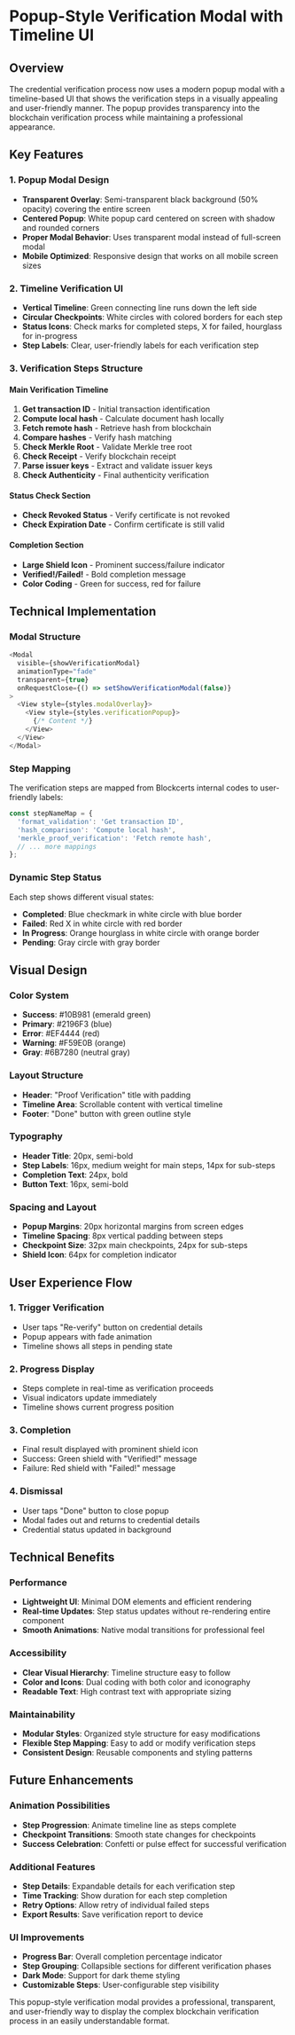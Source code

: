 # Popup-Style Verification Modal with Timeline UI

## Overview
The credential verification process now uses a modern popup modal with a timeline-based UI that shows the verification steps in a visually appealing and user-friendly manner. The popup provides transparency into the blockchain verification process while maintaining a professional appearance.

## Key Features

### 1. Popup Modal Design
- **Transparent Overlay**: Semi-transparent black background (50% opacity) covering the entire screen
- **Centered Popup**: White popup card centered on screen with shadow and rounded corners
- **Proper Modal Behavior**: Uses transparent modal instead of full-screen modal
- **Mobile Optimized**: Responsive design that works on all mobile screen sizes

### 2. Timeline Verification UI
- **Vertical Timeline**: Green connecting line runs down the left side
- **Circular Checkpoints**: White circles with colored borders for each step
- **Status Icons**: Check marks for completed steps, X for failed, hourglass for in-progress
- **Step Labels**: Clear, user-friendly labels for each verification step

### 3. Verification Steps Structure

#### Main Verification Timeline
1. **Get transaction ID** - Initial transaction identification
2. **Compute local hash** - Calculate document hash locally
3. **Fetch remote hash** - Retrieve hash from blockchain
4. **Compare hashes** - Verify hash matching
5. **Check Merkle Root** - Validate Merkle tree root
6. **Check Receipt** - Verify blockchain receipt
7. **Parse issuer keys** - Extract and validate issuer keys
8. **Check Authenticity** - Final authenticity verification

#### Status Check Section
- **Check Revoked Status** - Verify certificate is not revoked
- **Check Expiration Date** - Confirm certificate is still valid

#### Completion Section
- **Large Shield Icon** - Prominent success/failure indicator
- **Verified!/Failed!** - Bold completion message
- **Color Coding** - Green for success, red for failure

## Technical Implementation

### Modal Structure
```typescript
<Modal
  visible={showVerificationModal}
  animationType="fade"
  transparent={true}
  onRequestClose={() => setShowVerificationModal(false)}
>
  <View style={styles.modalOverlay}>
    <View style={styles.verificationPopup}>
      {/* Content */}
    </View>
  </View>
</Modal>
```

### Step Mapping
The verification steps are mapped from Blockcerts internal codes to user-friendly labels:
```typescript
const stepNameMap = {
  'format_validation': 'Get transaction ID',
  'hash_comparison': 'Compute local hash',
  'merkle_proof_verification': 'Fetch remote hash',
  // ... more mappings
};
```

### Dynamic Step Status
Each step shows different visual states:
- **Completed**: Blue checkmark in white circle with blue border
- **Failed**: Red X in white circle with red border  
- **In Progress**: Orange hourglass in white circle with orange border
- **Pending**: Gray circle with gray border

## Visual Design

### Color System
- **Success**: #10B981 (emerald green)
- **Primary**: #2196F3 (blue)
- **Error**: #EF4444 (red)
- **Warning**: #F59E0B (orange)
- **Gray**: #6B7280 (neutral gray)

### Layout Structure
- **Header**: "Proof Verification" title with padding
- **Timeline Area**: Scrollable content with vertical timeline
- **Footer**: "Done" button with green outline style

### Typography
- **Header Title**: 20px, semi-bold
- **Step Labels**: 16px, medium weight for main steps, 14px for sub-steps
- **Completion Text**: 24px, bold
- **Button Text**: 16px, semi-bold

### Spacing and Layout
- **Popup Margins**: 20px horizontal margins from screen edges
- **Timeline Spacing**: 8px vertical padding between steps
- **Checkpoint Size**: 32px main checkpoints, 24px for sub-steps
- **Shield Icon**: 64px for completion indicator

## User Experience Flow

### 1. Trigger Verification
- User taps "Re-verify" button on credential details
- Popup appears with fade animation
- Timeline shows all steps in pending state

### 2. Progress Display
- Steps complete in real-time as verification proceeds
- Visual indicators update immediately
- Timeline shows current progress position

### 3. Completion
- Final result displayed with prominent shield icon
- Success: Green shield with "Verified!" message
- Failure: Red shield with "Failed!" message

### 4. Dismissal
- User taps "Done" button to close popup
- Modal fades out and returns to credential details
- Credential status updated in background

## Technical Benefits

### Performance
- **Lightweight UI**: Minimal DOM elements and efficient rendering
- **Real-time Updates**: Step status updates without re-rendering entire component
- **Smooth Animations**: Native modal transitions for professional feel

### Accessibility
- **Clear Visual Hierarchy**: Timeline structure easy to follow
- **Color and Icons**: Dual coding with both color and iconography
- **Readable Text**: High contrast text with appropriate sizing

### Maintainability
- **Modular Styles**: Organized style structure for easy modifications
- **Flexible Step Mapping**: Easy to add or modify verification steps
- **Consistent Design**: Reusable components and styling patterns

## Future Enhancements

### Animation Possibilities
- **Step Progression**: Animate timeline line as steps complete
- **Checkpoint Transitions**: Smooth state changes for checkpoints
- **Success Celebration**: Confetti or pulse effect for successful verification

### Additional Features
- **Step Details**: Expandable details for each verification step
- **Time Tracking**: Show duration for each step completion
- **Retry Options**: Allow retry of individual failed steps
- **Export Results**: Save verification report to device

### UI Improvements
- **Progress Bar**: Overall completion percentage indicator
- **Step Grouping**: Collapsible sections for different verification phases
- **Dark Mode**: Support for dark theme styling
- **Customizable Steps**: User-configurable step visibility

This popup-style verification modal provides a professional, transparent, and user-friendly way to display the complex blockchain verification process in an easily understandable format.
